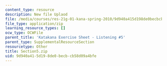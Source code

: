 ```yaml
---
content_type: resource
description: New file Uplaod
file: /media/courses/res-21g-01-kana-spring-2010/9d940a415d198de0becbcb58d09a4bfe_Section5.zip
file_type: application/zip
learning_resource_types: []
ocw_type: OCWFile
parent_title: 'Katakana Exercise Sheet - Listening #5'
parent_type: SupplementalResourceSection
resourcetype: Other
title: Section5.zip
uid: 9d940a41-5d19-8de0-becb-cb58d09a4bfe
---
```

